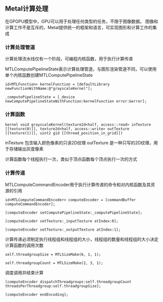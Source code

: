 ## Metal计算处理

在GPGPU模型中，GPU可以用于处理任何类型的任务，不限于图像数据。
图像和计算工作不是互斥的，Metal提供统一的框架和语言，可实现图形和计算工作的集成

### 计算处理管道

计算处理流水线仅有一个阶段，可编程内核函数，用于执行计算传递

MTLComputePipelineState表示计算处理管道，与图形渲染管道不同，可以使用单个内核函数创建MTLComputePipelineState

```
id<MTLFunction> kernelFunction = [defaultLibrary newFunctionWithName:@"grayscaleKernel"];

_computePipelineState = [_device newComputePipelineStateWithFunction:kernelFunction error:&error];
```

### 计算函数

```
kernel void grayscaleKernel(texture2d<half, access::read> inTexture [[texture(0)]], texture2d<half, access::write> outTexture [[texture(1)]], uint2 gid [[thread_position_in_grid]])
```

inTexture 包含输入颜色像素的只读2D纹理
outTexture 是一种只写的2D纹理，用于存储输出灰度像素

计算函数每个线程执行一次，类似于顶点函数每个顶点执行一次的方式

### 计算传递

MTLComputeCommandEncoder用于执行计算传递的命令和对内核函数及其资源的引用

```
id<MTLComputeCommandEncoder> computeEncoder = [commandBuffer computeCommandEncoder];

[computeEncoder setComputePipelineState:_computePipelineState];

[computeEncoder setTexture:_inputTexture atIndex:0];

[computeEncoder setTexture:_outputTexture atIndex:1];
```

计算传递必须制定执行线程组和线程组的大小，线程组的数量和线程组的大小决定计算函数的调用次数

```
self.threadgroupSize = MTLSizeMake(6, 1, 1);

self.threadgroupCount = MTLSizeMake(2, 3, 1);
```

调度调用并结束计算

```
[computeEncoder dispatchThreadgroups:self.threadgroupCount threadsPerThreadgroup:self.threadgroupSize];

[computeEncoder endEncoding];
```

